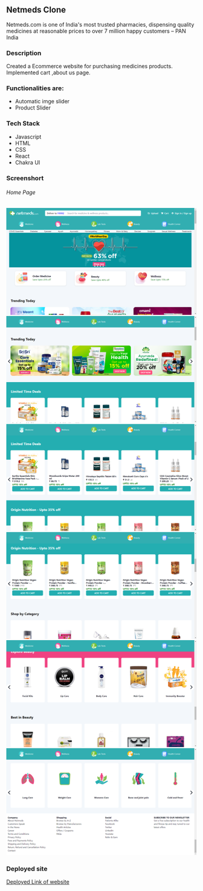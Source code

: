 
 ## Netmeds Clone
 
Netmeds.com is one of India's most trusted pharmacies, dispensing quality medicines at reasonable prices to over 7 million happy customers – PAN India

### Description

Created a Ecommerce website for purchasing medicines products.
Implemented cart ,about us page.

### Functionalities are:

* Automatic imge slider
* Product Slider

### Tech Stack

* Javascript
* HTML
* CSS
* React
* Chakra UI


### Screenshort


###### Home Page
![Screenshot (1)](https://github.com/ImDebabrata/Github-Project-Image/blob/main/Netmeds/home1.png?raw=true)
![Screenshot (2)](https://github.com/ImDebabrata/Github-Project-Image/blob/main/Netmeds/home2.png?raw=true)
![Screenshot (3)](https://github.com/ImDebabrata/Github-Project-Image/blob/main/Netmeds/home3.png?raw=true)
![Screenshot (4)](https://github.com/ImDebabrata/Github-Project-Image/blob/main/Netmeds/home4.png?raw=true)
![Screenshot (5)](https://github.com/ImDebabrata/Github-Project-Image/blob/main/Netmeds/home5.png?raw=true)
![Screenshot (6)](https://github.com/ImDebabrata/Github-Project-Image/blob/main/Netmeds/home6.png?raw=true)



### Deployed site

[Deployed Link of website](https://imdebabrata-netmeds.netlify.app/)
